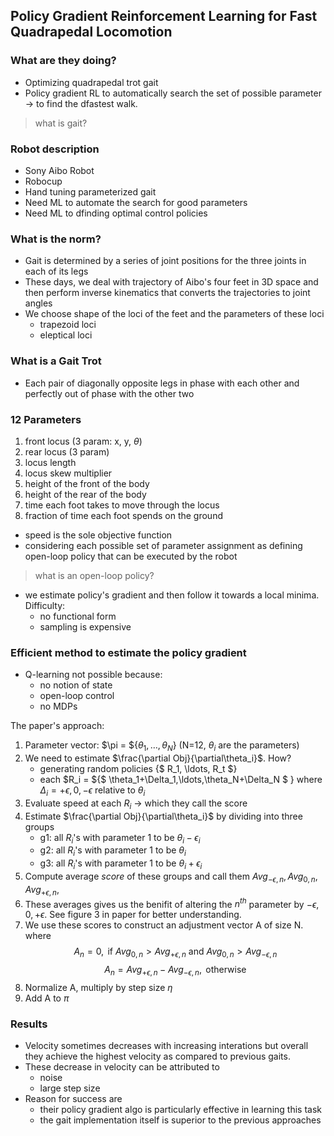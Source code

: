 ## Policy Gradient Reinforcement Learning for Fast Quadrapedal Locomotion

### What are they doing?

- Optimizing quadrapedal trot gait
- Policy gradient RL to automatically search the set of possible parameter -> to find the dfastest walk.

>what is gait?

### Robot description

- Sony Aibo Robot
- Robocup
- Hand tuning parameterized gait
- Need ML to automate the search for good parameters
- Need ML to dfinding optimal control policies

### What is the norm?

- Gait is determined by a series of joint positions for the three joints in each of its legs
- These days, we deal with trajectory of Aibo's four feet in 3D space and then perform inverse kinematics that converts the trajectories to joint angles
- We choose shape of the loci of the feet and the parameters of these loci
	- trapezoid loci
	- eleptical loci

### What is a Gait Trot

- Each pair of diagonally opposite legs in phase with each other and perfectly out of phase with the other two

### 12 Parameters

1. front locus (3 param: x, y, $\theta$)
2. rear locus (3 param)
3. locus length
4. locus skew multiplier
5. height of the front of the body
6. height of the rear of the body
7. time each foot takes to move through the locus
8. fraction of time each foot spends on the ground

- speed is the sole objective function
- considering each possible set of parameter assignment as defining open-loop policy that can be executed by the robot
> what is an open-loop policy?
- we estimate policy's gradient and then follow it towards a local minima. Difficulty:
	- no functional form
	- sampling is expensive

### Efficient method to estimate the policy gradient

- Q-learning not possible because:
	- no notion of state
	- open-loop control
	- no MDPs

The paper's approach:
1. Parameter vector: $\pi = ${$\theta_1, \ldots, \theta_N$} (N=12, $\theta_i$ are the parameters)
2. We need to estimate $\frac{\partial Obj}{\partial\theta_i}$. How?
	- generating random policies {$ R_1, \ldots, R_t $}
	- each $R_i = ${$ \theta_1+\Delta_1,\ldots,\theta_N+\Delta_N $ }
	  where $\Delta_i = +\epsilon, 0, -\epsilon$ relative to $\theta_i$
3. Evaluate speed at each $R_i$ -> which they call the score
4. Estimate $\frac{\partial Obj}{\partial\theta_i}$ by dividing into three groups
	- g1: all $R_i$'s with parameter 1 to be $\theta_i - \epsilon_i$
	- g2: all $R_i$'s with parameter 1 to be $\theta_i$
	- g3: all $R_i$'s with parameter 1 to be $\theta_i + \epsilon_i$
5. Compute average _score_ of these groups and call them $Avg_{-\epsilon,n}, Avg_{0,n}, Avg_{+\epsilon,n},$
6. These averages gives us the benifit of altering the $n^{th}$ parameter by $-\epsilon, 0, +\epsilon$. See figure 3 in paper for better understanding.
7. We use these scores to construct an adjustment vector A of size N. where
$$
	A_n = 0, \text{ if } Avg_{0, n} > Avg_{+\epsilon, n} \text{ and } Avg_{0, n} > Avg_{-\epsilon, n}
$$
$$	
	A_n = Avg_{+\epsilon, n} - Avg_{-\epsilon, n}, \text{ otherwise}
$$
8. Normalize A, multiply by step size $\eta$
9. Add A to $\pi$

### Results

- Velocity sometimes decreases with increasing interations but overall they achieve the highest velocity as compared to previous gaits. 
- These decrease in velocity can be attributed to
	- noise
	- large step size
- Reason for success are
	- their policy gradient algo is particularly effective in learning this task
	- the gait implementation itself is superior to the previous approaches